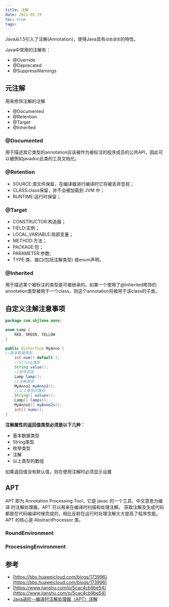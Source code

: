 ```yaml
---
title: 注解
date: 2021-05-29
toc: true
tags:
---
```


Java从1.5引入了注解(Annotation)，使得Java具有`动态语言`的特性。

Java中常用的注解有：

- @Override
- @Deprecated
- @SuppressWarnings



## 元注解

用来修饰注解的注解

- @Documented
- @Retention
- @Target
- @Inherited

### @Documented

用于描述其它类型的annotation应该被作为被标注的程序成员的公共API，因此可以被例如javadoc此类的工具文档化。

### @Retention

- SOURCE:源文件保留，在编译器进行编译时它将被丢弃忽视；
- CLASS:class保留，并不会被加载到 JVM 中；
- RUNTIME:运行时保留；

### @Target

- CONSTRUCTOR:构造器；
- FIELD:实例；
- LOCAL_VARIABLE:局部变量；
- METHOD:方法；
- PACKAGE:包；
- PARAMETER:参数;
- TYPE:类、接口(包括注解类型) 或enum声明。

### @Inherited

用于描述某个被标注的类型是可被继承的。如果一个使用了@Inherited修饰的annotation类型被用于一个class，则这个annotation将被用于该class的子类。


## 自定义注解注意事项

```java
package com.shjlone.anno;

enum Lamp {
    RED, GREEN, YELLOW
}

public @interface MyAnno {
//基本数据类型
    int num() default 1;
    //String类型
    String value();
    //枚举类型
    Lamp lamp();
    //注解类型
    MyAnno2 myAnno2();
    //以上类型的数组
    String[] values();
    Lamp[] lamps();
    MyAnno2[] myAnno2s();
    int[] nums();
}

```

**注解属性的返回值类型必须是以下几种：**

- 基本数据类型
- String类型
- 枚举类型
- 注解
- 以上类型的数组


如果返回值没有默认值，则在使用注解时必须显示设置



## APT

APT 即为 Annotation Processing Tool，它是 javac 的一个工具，中文意思为编译 时注解处理器。APT 可以用来在编译时扫描和处理注解。
获取注解及生成代码都是在代码编译时候完成的，相比反射在运行时处理注解大大提高了程序性能。APT 的核心是 AbstractProcessor 类。

### RoundEnvironment


### ProcessingEnvironment



## 参考

- [https://bbs.huaweicloud.com/blogs/173996](https://bbs.huaweicloud.com/blogs/173996)
- [https://www.jianshu.com/p/5cac4cb9be54](https://www.jianshu.com/p/5cac4cb9be54)
- [Java进阶--编译时注解处理器（APT）详解](https://juejin.cn/post/6844903923233341453)
